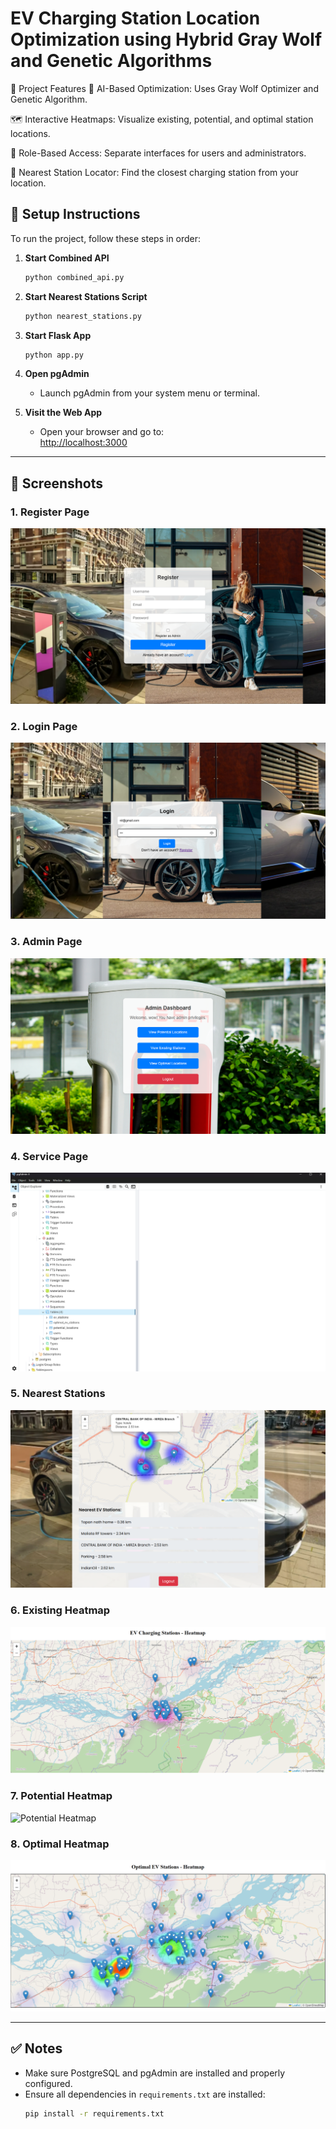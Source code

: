# EV Charging Station Location Optimization using Hybrid Gray Wolf and Genetic Algorithms

🧩 Project Features
🧠 AI-Based Optimization: Uses Gray Wolf Optimizer and Genetic Algorithm.

🗺️ Interactive Heatmaps: Visualize existing, potential, and optimal station locations.

🧍 Role-Based Access: Separate interfaces for users and administrators.

🔎 Nearest Station Locator: Find the closest charging station from your location.

## 🔧 Setup Instructions

To run the project, follow these steps in order:

1. **Start Combined API**  
   ```bash
   python combined_api.py
   ```

2. **Start Nearest Stations Script**  
   ```bash
   python nearest_stations.py
   ```

3. **Start Flask App**  
   ```bash
   python app.py
   ```

4. **Open pgAdmin**  
   - Launch pgAdmin from your system menu or terminal.

5. **Visit the Web App**  
   - Open your browser and go to:  
     [http://localhost:3000](http://localhost:3000)

---

## 📸 Screenshots

### 1. Register Page
![Register Page](Register_page.png)

### 2. Login Page
![Login Page](Login_page.png)

### 3. Admin Page
![Admin Page](Admin_dashbord.png)

### 4. Service Page
![Service Page](PGAdmin.png)

### 5. Nearest Stations
![Nearest Stations](Nearest_station.png)

### 6. Existing Heatmap
![Existing Heatmap](Exisiting_Charging_Stations.png)

### 7. Potential Heatmap
![Potential Heatmap](Potential_Ev_Loaction.png)

### 8. Optimal Heatmap
![Optimal Heatmap](optimal_Ev_stations_HeatMap.png)

---

## ✅ Notes

- Make sure PostgreSQL and pgAdmin are installed and properly configured.
- Ensure all dependencies in `requirements.txt` are installed:
  ```bash
  pip install -r requirements.txt
  ```
